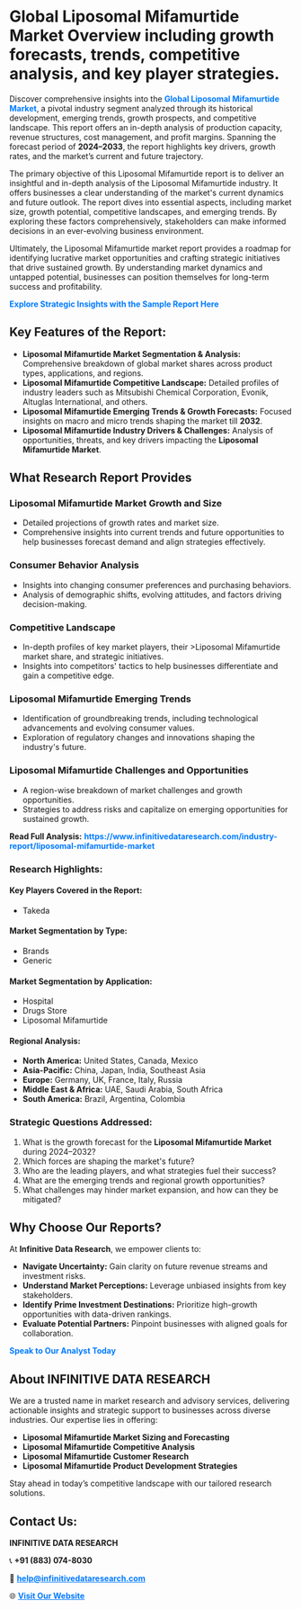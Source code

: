 <h1>Global Liposomal Mifamurtide Market Overview including growth forecasts, trends, competitive analysis, and key player strategies.</h1>
<p>
Discover comprehensive insights into the 
<a href="https://www.infinitivedataresearch.com/industry-report/liposomal-mifamurtide-market" rel="dofollow" style="color: #007BFF; text-decoration: none;"><strong>Global Liposomal Mifamurtide Market</strong></a>, a pivotal industry segment analyzed through its historical development, emerging trends, growth prospects, and competitive landscape. This report offers an in-depth analysis of production capacity, revenue structures, cost management, and profit margins. Spanning the forecast period of <strong>2024–2033</strong>, the report highlights key drivers, growth rates, and the market’s current and future trajectory.
</p>
<p>
The primary objective of this Liposomal Mifamurtide report is to deliver an insightful and in-depth analysis of the Liposomal Mifamurtide industry. It offers businesses a clear understanding of the market's current dynamics and future outlook. The report dives into essential aspects, including market size, growth potential, competitive landscapes, and emerging trends. By exploring these factors comprehensively, stakeholders can make informed decisions in an ever-evolving business environment.
</p>
<p>
Ultimately, the Liposomal Mifamurtide market report provides a roadmap for identifying lucrative market opportunities and crafting strategic initiatives that drive sustained growth. By understanding market dynamics and untapped potential, businesses can position themselves for long-term success and profitability.
</p>
<p>
<a href="https://www.infinitivedataresearch.com/request-sample/reportId=103293" style="color: #007BFF; text-decoration: none;"><strong>Explore Strategic Insights with the Sample Report Here</strong></a>
</p>

<h2>Key Features of the Report:</h2>
<ul>
<li><strong>Liposomal Mifamurtide Market Segmentation & Analysis:</strong> Comprehensive breakdown of global market shares across product types, applications, and regions.</li>
<li><strong>Liposomal Mifamurtide Competitive Landscape:</strong> Detailed profiles of industry leaders such as Mitsubishi Chemical Corporation, Evonik, Altuglas International, and others.</li>
<li><strong>Liposomal Mifamurtide Emerging Trends & Growth Forecasts:</strong> Focused insights on macro and micro trends shaping the market till <strong>2032</strong>.</li>
<li><strong>Liposomal Mifamurtide Industry Drivers & Challenges:</strong> Analysis of opportunities, threats, and key drivers impacting the <strong>Liposomal Mifamurtide Market</strong>.</li>
</ul>

<h2>What Research Report Provides</h2>
<h3>Liposomal Mifamurtide Market Growth and Size</h3>
<ul>
<li>Detailed projections of growth rates and market size.</li>
<li>Comprehensive insights into current trends and future opportunities to help businesses forecast demand and align strategies effectively.</li>
</ul>

<h3>Consumer Behavior Analysis</h3>
<ul>
<li>Insights into changing consumer preferences and purchasing behaviors.</li>
<li>Analysis of demographic shifts, evolving attitudes, and factors driving decision-making.</li>
</ul>

<h3>Competitive Landscape</h3>
<ul>
<li>In-depth profiles of key market players, their >Liposomal Mifamurtide market share, and strategic initiatives.</li>
<li>Insights into competitors' tactics to help businesses differentiate and gain a competitive edge.</li>
</ul>

<h3>Liposomal Mifamurtide Emerging Trends</h3>
<ul>
<li>Identification of groundbreaking trends, including technological advancements and evolving consumer values.</li>
<li>Exploration of regulatory changes and innovations shaping the industry's future.</li>
</ul>

<h3>Liposomal Mifamurtide Challenges and Opportunities</h3>
<ul>
<li>A region-wise breakdown of market challenges and growth opportunities.</li>
<li>Strategies to address risks and capitalize on emerging opportunities for sustained growth.</li>
</ul>
<p><strong>Read Full Analysis:</strong> <a href="https://www.infinitivedataresearch.com/industry-report/liposomal-mifamurtide-market" rel="dofollow" style="color: #007BFF; text-decoration: none;"><strong>https://www.infinitivedataresearch.com/industry-report/liposomal-mifamurtide-market</strong></a></p>
<h3>Research Highlights:</h3>
<h4>Key Players Covered in the Report:</h4>
<ul><li>Takeda</li></ul>
<h4>Market Segmentation by Type:</h4>
<ul><li>Brands</li><li>Generic</li></ul>
<h4>Market Segmentation by Application:</h4>
<ul><li>Hospital</li><li>Drugs Store</li><li>Liposomal Mifamurtide</li></ul>

<h4>Regional Analysis:</h4>
<ul>
<li><strong>North America:</strong> United States, Canada, Mexico</li>
<li><strong>Asia-Pacific:</strong> China, Japan, India, Southeast Asia</li>
<li><strong>Europe:</strong> Germany, UK, France, Italy, Russia</li>
<li><strong>Middle East & Africa:</strong> UAE, Saudi Arabia, South Africa</li>
<li><strong>South America:</strong> Brazil, Argentina, Colombia</li>
</ul>

<h3>Strategic Questions Addressed:</h3>
<ol>
<li>What is the growth forecast for the <strong>Liposomal Mifamurtide Market</strong> during 2024–2032?</li>
<li>Which forces are shaping the market's future?</li>
<li>Who are the leading players, and what strategies fuel their success?</li>
<li>What are the emerging trends and regional growth opportunities?</li>
<li>What challenges may hinder market expansion, and how can they be mitigated?</li>
</ol>

<h2>Why Choose Our Reports?</h2>
<p>At <strong>Infinitive Data Research</strong>, we empower clients to:</p>
<ul>
<li><strong>Navigate Uncertainty:</strong> Gain clarity on future revenue streams and investment risks.</li>
<li><strong>Understand Market Perceptions:</strong> Leverage unbiased insights from key stakeholders.</li>
<li><strong>Identify Prime Investment Destinations:</strong> Prioritize high-growth opportunities with data-driven rankings.</li>
<li><strong>Evaluate Potential Partners:</strong> Pinpoint businesses with aligned goals for collaboration.</li>
</ul>
<p><a href="https://www.infinitivedataresearch.com/industry-report/liposomal-mifamurtide-market" rel="dofollow" style="color: #007BFF; text-decoration: none;"><strong>Speak to Our Analyst Today</strong></a></p>

<h2>About INFINITIVE DATA RESEARCH</h2>
<p>We are a trusted name in market research and advisory services, delivering actionable insights and strategic support to businesses across diverse industries. Our expertise lies in offering:</p>
<ul>
<li><strong>Liposomal Mifamurtide Market Sizing and Forecasting</strong></li>
<li><strong>Liposomal Mifamurtide Competitive Analysis</strong></li>
<li><strong>Liposomal Mifamurtide Customer Research</strong></li>
<li><strong>Liposomal Mifamurtide Product Development Strategies</strong></li>
</ul>
<p>Stay ahead in today’s competitive landscape with our tailored research solutions.</p>

<h2>Contact Us:</h2>
<p><strong>INFINITIVE DATA RESEARCH</strong></p>
<p>📞 <strong>+91 (883) 074-8030</strong></p>
<p>📧 <strong><a href="mailto:help@infinitivedataresearch.com" style="color: #007BFF;">help@infinitivedataresearch.com</a></strong></p>
<p>🌐 <strong><a href="https://www.infinitivedataresearch.com" rel="dofollow" style="color: #007BFF;">Visit Our Website</a></strong></p>